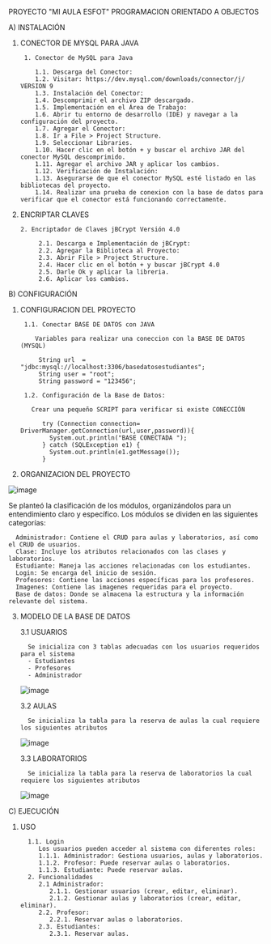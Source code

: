 PROYECTO "MI AULA ESFOT" PROGRAMACION ORIENTADO A OBJECTOS

A) INSTALACIÓN

1. CONECTOR DE MYSQL PARA JAVA
   
        1. Conector de MySQL para Java
   
           1.1. Descarga del Conector:
           1.2. Visitar: https://dev.mysql.com/downloads/connector/j/ VERSION 9
           1.3. Instalación del Conector:
           1.4. Descomprimir el archivo ZIP descargado.
           1.5. Implementación en el Área de Trabajo:
           1.6. Abrir tu entorno de desarrollo (IDE) y navegar a la configuración del proyecto.
           1.7. Agregar el Conector:
           1.8. Ir a File > Project Structure.
           1.9. Seleccionar Libraries.
           1.10. Hacer clic en el botón + y buscar el archivo JAR del conector MySQL descomprimido.
           1.11. Agregar el archivo JAR y aplicar los cambios.
           1.12. Verificación de Instalación:
           1.13. Asegurarse de que el conector MySQL esté listado en las bibliotecas del proyecto.
           1.14. Realizar una prueba de conexion con la base de datos para verificar que el conector está funcionando correctamente.
   

3. ENCRIPTAR CLAVES

       2. Encriptador de Claves jBCrypt Versión 4.0
   
            2.1. Descarga e Implementación de jBCrypt:
            2.2. Agregar la Biblioteca al Proyecto:
            2.3. Abrir File > Project Structure.
            2.4. Hacer clic en el botón + y buscar jBCrypt 4.0
            2.5. Darle Ok y aplicar la libreria.
            2.6. Aplicar los cambios.
   

B) CONFIGURACIÓN

1. CONFIGURACION DEL PROYECTO
   
        1.1. Conectar BASE DE DATOS con JAVA
   
           Variables para realizar una coneccion con la BASE DE DATOS (MYSQL)
   
            String url  = "jdbc:mysql://localhost:3306/basedatosestudiantes";
            String user = "root";
            String password = "123456";
   
        1.2. Configuración de la Base de Datos:
   
          Crear una pequeño SCRIPT para verificar si existe CONECCIÓN
   
             try (Connection connection= DriverManager.getConnection(url,user,password)){
               System.out.println("BASE CONECTADA ");
             } catch (SQLException e1) {
               System.out.println(e1.getMessage());
             }


2. ORGANIZACION DEL PROYECTO


![image](https://github.com/user-attachments/assets/d8618c33-4afe-40d3-bd8f-61191b9feed9)

Se planteó la clasificación de los módulos, organizándolos para un entendimiento claro y específico. Los módulos se dividen en las siguientes categorías:

      Administrador: Contiene el CRUD para aulas y laboratorios, así como el CRUD de usuarios.
      Clase: Incluye los atributos relacionados con las clases y laboratorios.
      Estudiante: Maneja las acciones relacionadas con los estudiantes.
      Login: Se encarga del inicio de sesión.
      Profesores: Contiene las acciones específicas para los profesores.
      Imagenes: Contiene las imagenes requeridas para el proyecto.
      Base de datos: Donde se almacena la estructura y la información relevante del sistema.

3. MODELO DE LA BASE DE DATOS

   3.1 USUARIOS
   
         Se inicializa con 3 tablas adecuadas con los usuarios requeridos para el sistema
         - Estudiantes
         - Profesores
         - Administrador

      ![image](https://github.com/user-attachments/assets/68cb699f-6496-45dd-8d17-90a535581a99)

   3.2 AULAS
   

         Se inicializa la tabla para la reserva de aulas la cual requiere los siguientes atributos
      ![image](https://github.com/user-attachments/assets/45bfbbbe-26a7-4d7c-bb95-c2b91a1f9984)


   3.3 LABORATORIOS
   
         Se inicializa la tabla para la reserva de laboratorios la cual requiere los siguientes atributos

      ![image](https://github.com/user-attachments/assets/64a82b08-6566-4636-833c-420586bbfff8)



C) EJECUCIÓN

1. USO
   
         1.1. Login
            Los usuarios pueden acceder al sistema con diferentes roles: 
            1.1.1. Administrador: Gestiona usuarios, aulas y laboratorios.
            1.1.2. Profesor: Puede reservar aulas o laboratorios.
            1.1.3. Estudiante: Puede reservar aulas.
         2. Funcionalidades
            2.1 Administrador:
               2.1.1. Gestionar usuarios (crear, editar, eliminar).
               2.1.2. Gestionar aulas y laboratorios (crear, editar, eliminar).
            2.2. Profesor:
               2.2.1. Reservar aulas o laboratorios.
            2.3. Estudiantes:
               2.3.1. Reservar aulas.

